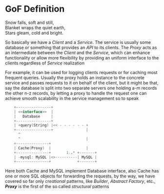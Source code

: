# GoF Definition
Snow falls, soft and still,  
Blanket wraps the quiet earth,  
Stars gleam, cold and bright.  

So basically we have a *Client* and a *Service*. The service is
usually some database or something that provides an *API* to its
clients. The *Proxy* acts as an intermediate between the *Client*
and the *Service*, which can enhance functionality or allow more
flexibility by providing an uniform interface to the clients
regardless of *Service* realization

For example, it can be used for logging clients requests or for
caching most frequent queries. Usually the proxy holds an instance
to the concrete service and passes requests to it on behalf of the
client, but it might be that, say the database is split into two
separate servers one holding a-m records the other n-z records, by
letting a proxy to handle the request one can achieve smooth 
scalability in the service management so to speak

```go
    +----------------+
    | <<interface>>  |
    |   Database     |
    +----------------+
    | +query(String) |<< - - - - - - + 
    +----------------+               | 
      ^                           
      ^                              | 
    +---------------+                
    | Cache(Proxy)  |                |
    +---------------+       1..* +-------+ 
    | -mysql: MySQL |<>----------| MySQL |
    +---------------+            +-------+

```

Here both Cache and MySQL implement Database interface, also
Cache has one or more SQL objects for forwarding the requests,
by the way, we have covered so far only *creational* patterns, 
like *Builder*, *Abstract Factory*, etc., ***Proxy*** is
the first of the so called *structural* patterns
